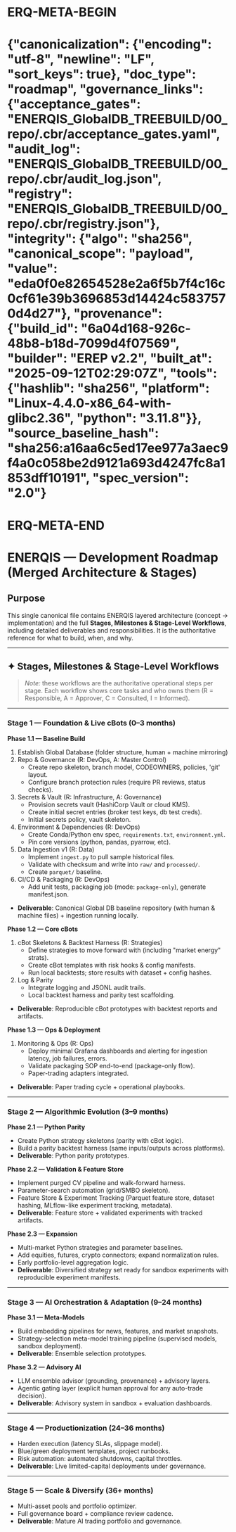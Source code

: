 # ERQ-META-BEGIN
# {"canonicalization": {"encoding": "utf-8", "newline": "LF", "sort_keys": true}, "doc_type": "roadmap", "governance_links": {"acceptance_gates": "ENERQIS_GlobalDB_TREEBUILD/00_repo/.cbr/acceptance_gates.yaml", "audit_log": "ENERQIS_GlobalDB_TREEBUILD/00_repo/.cbr/audit_log.json", "registry": "ENERQIS_GlobalDB_TREEBUILD/00_repo/.cbr/registry.json"}, "integrity": {"algo": "sha256", "canonical_scope": "payload", "value": "eda0f0e82654528e2a6f5b7f4c16c0cf61e39b3696853d14424c5837570d4d27"}, "provenance": {"build_id": "6a04d168-926c-48b8-b18d-7099d4f07569", "builder": "EREP v2.2", "built_at": "2025-09-12T02:29:07Z", "tools": {"hashlib": "sha256", "platform": "Linux-4.4.0-x86_64-with-glibc2.36", "python": "3.11.8"}}, "source_baseline_hash": "sha256:a16aa6c5ed17ee977a3aec9f4a0c058be2d9121a693d4247fc8a1853dff10191", "spec_version": "2.0"}
# ERQ-META-END
# ENERQIS — Development Roadmap (Merged Architecture & Stages)

## Purpose
This single canonical file contains ENERQIS layered architecture (concept → implementation) and the full **Stages, Milestones & Stage-Level Workflows**, including detailed deliverables and responsibilities. It is the authoritative reference for what to build, when, and why.

---

## ✦ Stages, Milestones & Stage-Level Workflows

> *Note:* these workflows are the authoritative operational steps per stage. Each workflow shows core tasks and who owns them (R = Responsible, A = Approver, C = Consulted, I = Informed).

---

### Stage 1 — Foundation & Live cBots (0–3 months)

**Phase 1.1 — Baseline Build**
1. Establish Global Database (folder structure, human + machine mirroring)
2. Repo & Governance (R: DevOps, A: Master Control)
   - Create repo skeleton, branch model, CODEOWNERS, policies, 'git' layout.
   - Configure branch protection rules (require PR reviews, status checks).
3. Secrets & Vault (R: Infrastructure, A: Governance)
   - Provision secrets vault (HashiCorp Vault or cloud KMS).
   - Create initial secret entries (broker test keys, db test creds).
   - Initial secrets policy, vault skeleton.
4. Environment & Dependencies (R: DevOps)
   - Create Conda/Python env spec, `requirements.txt`, `environment.yml`.
   - Pin core versions (python, pandas, pyarrow, etc).
5. Data Ingestion v1 (R: Data)
   - Implement `ingest.py` to pull sample historical files.
   - Validate with checksum and write into `raw/` and `processed/`.
   - Create `parquet/` baseline.
6. CI/CD & Packaging (R: DevOps)
   - Add unit tests, packaging job (mode: `package-only`), generate manifest.json.
- **Deliverable**: Canonical Global DB baseline repository (with human & machine files) + ingestion running locally.

**Phase 1.2 — Core cBots**
1. cBot Skeletons & Backtest Harness (R: Strategies)
   - Define strategies to move forward with (including "market energy" strats).
   - Create cBot templates with risk hooks & config manifests.
   - Run local backtests; store results with dataset + config hashes.
2. Log & Parity
   - Integrate logging and JSONL audit trails.
   - Local backtest harness and parity test scaffolding.
- **Deliverable**: Reproducible cBot prototypes with backtest reports and artifacts.

**Phase 1.3 — Ops & Deployment**
1. Monitoring & Ops (R: Ops)
   - Deploy minimal Grafana dashboards and alerting for ingestion latency, job failures, errors.
   - Validate packaging SOP end-to-end (package-only flow).
   - Paper-trading adapters integrated.
- **Deliverable**: Paper trading cycle + operational playbooks.

---

### Stage 2 — Algorithmic Evolution (3–9 months)

**Phase 2.1 — Python Parity**
- Create Python strategy skeletons (parity with cBot logic).
- Build a parity backtest harness (same inputs/outputs across platforms).
- **Deliverable**: Python parity prototypes.

**Phase 2.2 — Validation & Feature Store**
- Implement purged CV pipeline and walk-forward harness.
- Parameter-search automation (grid/SMBO skeleton).
- Feature Store & Experiment Tracking (Parquet feature store, dataset hashing, MLflow-like experiment tracking, metadata).
- **Deliverable**: Feature store + validated experiments with tracked artifacts.

**Phase 2.3 — Expansion**
- Multi-market Python strategies and parameter baselines.
- Add equities, futures, crypto connectors; expand normalization rules.
- Early portfolio-level aggregation logic.
- **Deliverable**: Diversified strategy set ready for sandbox experiments with reproducible experiment manifests.

---

### Stage 3 — AI Orchestration & Adaptation (9–24 months)

**Phase 3.1 — Meta-Models**
- Build embedding pipelines for news, features, and market snapshots.
- Strategy-selection meta-model training pipeline (supervised models, sandbox deployment).
- **Deliverable**: Ensemble selection prototypes.

**Phase 3.2 — Advisory AI**
- LLM ensemble advisor (grounding, provenance) + advisory layers.
- Agentic gating layer (explicit human approval for any auto-trade decision).
- **Deliverable**: Advisory system in sandbox + evaluation dashboards.

---

### Stage 4 — Productionization (24–36 months)
- Harden execution (latency SLAs, slippage model).
- Blue/green deployment templates, project runbooks.
- Risk automation: automated shutdowns, capital throttles.
- **Deliverable**: Live limited-capital deployments under governance.

---

### Stage 5 — Scale & Diversify (36+ months)
- Multi-asset pools and portfolio optimizer.
- Full governance board + compliance review cadence.
- **Deliverable**: Mature AI trading portfolio and governance.
